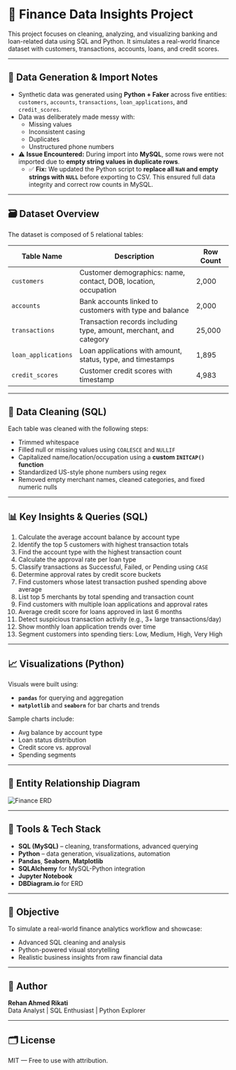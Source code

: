 # 💸 Finance Data Insights Project

This project focuses on cleaning, analyzing, and visualizing banking and loan-related data using SQL and Python. It simulates a real-world finance dataset with customers, transactions, accounts, loans, and credit scores.

---

## 🧪 Data Generation & Import Notes

- Synthetic data was generated using **Python + Faker** across five entities: `customers`, `accounts`, `transactions`, `loan_applications`, and `credit_scores`.
- Data was deliberately made messy with:
  - Missing values
  - Inconsistent casing
  - Duplicates
  - Unstructured phone numbers
- ⚠️ **Issue Encountered:** During import into **MySQL**, some rows were not imported due to **empty string values in duplicate rows**.
  - ✅ **Fix:** We updated the Python script to **replace all `NaN` and empty strings with `NULL`** before exporting to CSV. This ensured full data integrity and correct row counts in MySQL.

---

## 🗃️ Dataset Overview
The dataset is composed of 5 relational tables:

| Table Name          | Description                                                        | Row Count |
| ------------------- | ------------------------------------------------------------------ | --------- |
| `customers`         | Customer demographics: name, contact, DOB, location, occupation    | 2,000     |
| `accounts`          | Bank accounts linked to customers with type and balance            | 2,000     |
| `transactions`      | Transaction records including type, amount, merchant, and category | 25,000    |
| `loan_applications` | Loan applications with amount, status, type, and timestamps        | 1,895     |
| `credit_scores`     | Customer credit scores with timestamp                              | 4,983     |

---

## 🧹 Data Cleaning (SQL)

Each table was cleaned with the following steps:
- Trimmed whitespace
- Filled null or missing values using `COALESCE` and `NULLIF`
- Capitalized name/location/occupation using a **custom `INITCAP()` function**
- Standardized US-style phone numbers using regex
- Removed empty merchant names, cleaned categories, and fixed numeric nulls

---

## 📊 Key Insights & Queries (SQL)

1. Calculate the average account balance by account type
2. Identify the top 5 customers with highest transaction totals
3. Find the account type with the highest transaction count
4. Calculate the approval rate per loan type
5. Classify transactions as Successful, Failed, or Pending using `CASE`
6. Determine approval rates by credit score buckets
7. Find customers whose latest transaction pushed spending above average
8. List top 5 merchants by total spending and transaction count
9. Find customers with multiple loan applications and approval rates
10. Average credit score for loans approved in last 6 months
11. Detect suspicious transaction activity (e.g., 3+ large transactions/day)
12. Show monthly loan application trends over time
13. Segment customers into spending tiers: Low, Medium, High, Very High

---

## 📈 Visualizations (Python)

Visuals were built using:
- **`pandas`** for querying and aggregation
- **`matplotlib`** and **`seaborn`** for bar charts and trends

Sample charts include:
- Avg balance by account type
- Loan status distribution
- Credit score vs. approval
- Spending segments

---

## 🔗 Entity Relationship Diagram

![Finance ERD](assets/finance_erd.png)

---

## 🧰 Tools & Tech Stack

- **SQL (MySQL)** – cleaning, transformations, advanced querying
- **Python** – data generation, visualizations, automation
- **Pandas**, **Seaborn**, **Matplotlib**
- **SQLAlchemy** for MySQL-Python integration
- **Jupyter Notebook**
- **DBDiagram.io** for ERD

---

## 📌 Objective

To simulate a real-world finance analytics workflow and showcase:
- Advanced SQL cleaning and analysis
- Python-powered visual storytelling
- Realistic business insights from raw financial data

---

## 🧠 Author

**Rehan Ahmed Rikati**  
Data Analyst | SQL Enthusiast | Python Explorer  

---

## 🗂️ License

MIT — Free to use with attribution.

